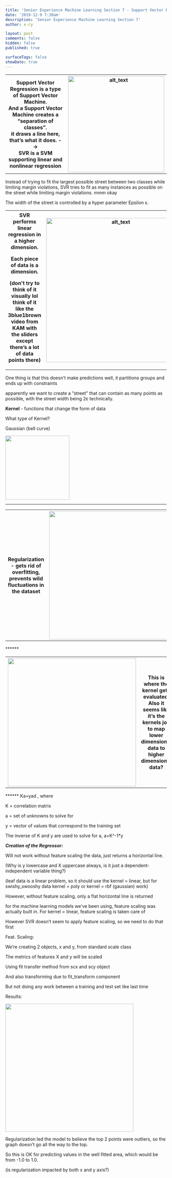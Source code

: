 ```yaml
---
title: 'Senior Experience Machine Learning Section 7 - Support Vector Regression'
date: '2019-12-9 7:30am'
description: 'Senior Experience Machine Learning Section 7'
author: x-ry	

layout: post
comments: false
hidden: false
published: true 

surfaceTags: false
showDate: true
---
```

<table>
	<tr>
		<th>
Support Vector Regression is a type of Support Vector Machine.<br>
And a Support Vector Machine creates a “separation of classes”.<br>
it draws a line here, that’s what it does. --> <br>
SVR is a SVM supporting linear and nonlinear regression
 		</th>
 		<th> <img src="https://x-ry.github.io/assets/images/posts/ml/7linear.png" width="300" alt="alt_text" title="image_tooltip">
 		</th>	
	</tr>
</table>

Instead of trying to fit the largest possible street between two classes while limiting margin violations, SVR tries to fit as many instances as possible on the street while limiting margin violations. mmm okay 

The width of the street is controlled by a hyper parameter Epsilon ε.

<table>
  <tr>
    <th> SVR performs linear regression in a higher dimension.<br>

Each piece of data is a dimension. <br>

(don't try to think of it visually lol think of it like the 3blue1brown video from KAM with the sliders except there’s a lot of data points there) </th>
    <th> <img src="https://x-ry.github.io/assets/images/posts/ml/73b1b.png" width="450" alt="alt_text" title="image_tooltip"> </th>
  </tr>
</table>

One thing is that this doesn’t make predictions well, it partitions groups and ends up with constraints

apparently we want to create a “street” that can contain as many points as possible, with the street width being 2ε technically.

**Kernel** - functions that change the form of data

What type of Kernel?

Gaussian (bell curve)	

<img src="https://x-ry.github.io/assets/images/posts/ml/7bell.png" width="200">

******
<table>
	<tr>
		<th> Regularization - gets rid of overfitting, prevents wild fluctuations in the dataset </th>
		<th> <img src="https://x-ry.github.io/assets/images/posts/ml/7reg.png" width="400"> </th>
	</tr>
</table>
******
<table>
	<tr>
		<th> <img src="https://x-ry.github.io/assets/images/posts/ml/7coorelationmatrix.png" width="400"> </th>
		<th> This is where the kernel gets evaluated. Also it seems like it’s the kernels job to map lower dimensional data to higher dimensional data? </th>
	</tr>
</table>
******
Ka=yad , where

K = correlation matrix

a = set of unknowns to solve for

y = vector of values that correspond to the training set

The inverse of K and y are used to solve for a, a=K^-1*y

_**Creation of the Regressor:**_

Will not work without feature scaling the data, just returns a horizontal line. 

(Why is y lowercase and X uppercase always, is it just a dependent-independent variable thing?)

(leaf data is a linear problem, so it should use the kernel = linear, but for swishy_swooshy data kernel = poly or kernel = rbf (gaussian) work)

However, without feature scaling, only a flat horizontal line is returned

for the machine learning models we’ve been using, feature scaling was actually built in. For kernel = linear, feature scaling is taken care of

However SVR doesn’t seem to apply feature scaling, so we need to do that first

Feat. Scaling:

We’re creating 2 objects, x and y, from standard scale class

The metrics of features X and y will be scaled

Using fit transfer method from scx and scy object 

And also transforming due to fit_transform component

But not doing any work between a training and test set like last time

Results:

<img src="https://x-ry.github.io/assets/images/posts/ml/7results.png" width="400">

Regularization led the model to believe the top 2 points were outliers, so the graph doesn’t go all the way to the top. 

So this is OK for predicting values in the well fitted area, which would be from -1.0 to 1.0.

(is regularization impacted by both x and y axis?)